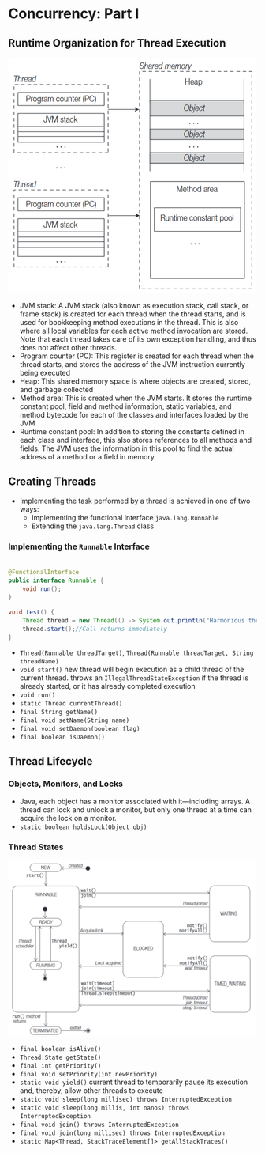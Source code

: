 # Concurrency: Part I

## Runtime Organization for Thread Execution

![](/images/RunTimeDataAreas.png "Runtime Data Areas")

- JVM stack: A JVM stack (also known as execution stack, call stack, or frame stack) is created for each thread when the thread starts, and is used for bookkeeping method executions in the thread. This is also where all local variables for each active method invocation are stored. Note that each thread takes care of its own exception handling, and thus does not affect other threads.
- Program counter (PC): This register is created for each thread when the thread starts, and stores the address of the JVM instruction currently being executed
- Heap: This shared memory space is where objects are created, stored, and garbage collected
- Method area: This is created when the JVM starts. It stores the runtime constant pool, field and method information, static variables, and method bytecode for each of the classes and interfaces loaded by the JVM
- Runtime constant pool: In addition to storing the constants defined in each class and interface, this also stores references to all methods and fields. The JVM uses the information in this pool to find the actual address of a method or a field in memory

## Creating Threads

- Implementing the task performed by a thread is achieved in one of two ways:
    - Implementing the functional interface `java.lang.Runnable`
    - Extending the `java.lang.Thread` class

### Implementing the `Runnable` Interface

```java

@FunctionalInterface
public interface Runnable {
    void run();
}
```

```java
void test() {
    Thread thread = new Thread(() -> System.out.println("Harmonious threads create beautiful applications."));
    thread.start();//Call returns immediately
}
```

- `Thread(Runnable threadTarget)`, `Thread(Runnable threadTarget, String threadName)`
- `void start()` new thread will begin execution as a child thread of the current thread. throws an `IllegalThreadStateException` if the thread is already started, or it has already completed execution
- `void run()`
- `static Thread currentThread()`
- `final String getName()`
- `final void setName(String name)`
- `final void setDaemon(boolean flag)`
- `final boolean isDaemon()`

## Thread Lifecycle

### Objects, Monitors, and Locks

- Java, each object has a monitor associated with it—including arrays. A thread can lock and unlock a monitor, but only one thread at a time can acquire the lock on a monitor.
- `static boolean holdsLock(Object obj)`

### Thread States

![](/images/ThreadStates.png "Thread States")

- `final boolean isAlive()`
- `Thread.State getState()`
- `final int getPriority()`
- `final void setPriority(int newPriority)`
- `static void yield()` current thread to temporarily pause its execution and, thereby, allow other threads to execute
- `static void sleep(long millisec) throws InterruptedException`
- `static void sleep(long millis, int nanos) throws InterruptedException`
- `final void join() throws InterruptedException`
- `final void join(long millisec) throws InterruptedException`
- `static Map<Thread, StackTraceElement[]> getAllStackTraces()`
